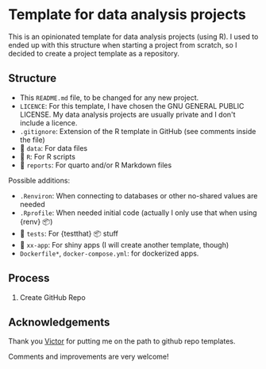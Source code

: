 # Template for data analysis projects

This is an opinionated template for data analysis projects (using R). I used to ended up with this structure when starting a project from scratch, so I decided to create a project template as a repository. 

## Structure

- This `README.md` file, to be changed for any new project.
- `LICENCE`: For this template, I have chosen the GNU GENERAL PUBLIC LICENSE. My data analysis projects are usually private and I don't include a licence.
- `.gitignore`: Extension of the R template in GitHub (see comments inside the file)
- 📁 `data`: For data files
- 📁 `R`: For R scripts
- 📁 `reports`: For quarto and/or R Markdown files

Possible additions:

- `.Renviron`: When connecting to databases or other no-shared values are needed
- `.Rprofile`: When needed initial code (actually I only use that when using {renv} 📦)
- 📁 `tests`: For {testthat} 📦 stuff
- 📁 `xx-app`: For shiny apps (I will create another template, though)
- `Dockerfile*`, `docker-compose.yml`: for dockerized apps.

## Process

1. Create GitHub Repo


## Acknowledgements

Thank you [Victor](https://github.com/Vacek-Ace) for putting me on the path to github repo templates.

Comments and improvements are very welcome!


